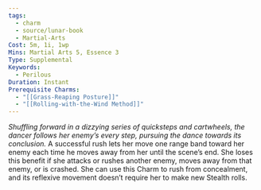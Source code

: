 ```yaml
---
tags:
  - charm
  - source/lunar-book
  - Martial-Arts
Cost: 5m, 1i, 1wp
Mins: Martial Arts 5, Essence 3
Type: Supplemental
Keywords:
  - Perilous
Duration: Instant
Prerequisite Charms:
  - "[[Grass-Reaping Posture]]"
  - "[[Rolling-with-the-Wind Method]]"
---
```

*Shuffling forward in a dizzying series of quicksteps and cartwheels, the dancer follows her enemy’s every step, pursuing the dance towards its conclusion.*
A successful rush lets her move one range band toward her enemy each time he moves away from her until the scene’s end. She loses this benefit if she attacks or rushes another enemy, moves away from that enemy, or is crashed. She can use this Charm to rush from concealment, and its reflexive movement doesn’t require her to make new Stealth rolls.